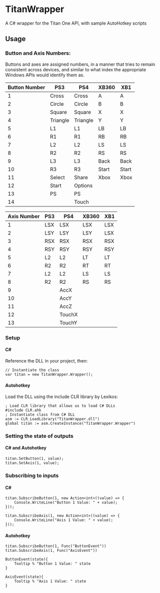 # TitanWrapper
A C# wrapper for the Titan One API, with sample AutoHotkey scripts

## Usage

### Button and Axis Numbers:
Buttons and axes are assigned numbers, in a manner that tries to remain consistent across devices, and similar to what index the appropriate Windows APIs would identify them as.

| Button Number |    PS3   |   PS4    | XB360 |  XB1  |
|---------------|----------|----------|-------|-------|
| 1             | Cross    | Cross    | A     | A     |
| 2             | Circle   | Circle   | B     | B     |
| 3             | Square   | Square   | X     | X     |
| 4             | Triangle | Triangle | Y     | Y     |
| 5             |  L1      | L1       | LB    | LB    |
| 6             |  R1      | R1       | RB    | RB    |
| 7             |  L2      | L2       | LS    | LS    |
| 8             |  R2      | R2       | RS    | RS    |
| 9             |  L3      | L3       | Back  | Back  |
| 10            |  R3      | R3       | Start | Start |
| 11            | Select   | Share    | Xbox  | Xbox  |
| 12            |  Start   | Options  |       |       |
| 13            |   PS     |  PS      |       |       |
| 14            |          | Touch    |       |       |

| Axis Number | PS3 |  PS4   | XB360 | XB1 |
|-------------|-----|--------|-------|-----|
| 1           | LSX | LSX    | LSX   | LSX |
| 2           | LSY | LSY    | LSY   | LSX |
| 3           | RSX | RSX    | RSX   | RSX |
| 4           | RSY | RSY    | RSY   | RSY |
| 5           | L2  | L2     | LT    | LT  |
| 6           | R2  | R2     | RT    | RT  |
| 7           | L2  | L2     | LS    | LS  |
| 8           | R2  | R2     | RS    | RS  |
| 9           |     | AccX   |       |     |
| 10          |     | AccY   |       |     |
| 11          |     | AccZ   |       |     |
| 12          |     | TouchX |       |     |
| 13          |     | TouchY |       |     |

### Setup
#### C#
Reference the DLL in your project, then:  
```
// Instantiate the class
var titan = new TitanWrapper.Wrapper();
```
#### Autohotkey
Load the DLL using the include CLR library by Lexikos:
```
; Load CLR library that allows us to load C# DLLs
#include CLR.ahk
; Instantiate class from C# DLL
asm := CLR_LoadLibrary("TitanWrapper.dll")
global titan := asm.CreateInstance("TitanWrapper.Wrapper")
```

### Setting the state of outputs
#### C# and Autohotkey
```
titan.SetButton(1, value);
titan.SetAxis(1, value);
```

### Subscribing to inputs
#### C#
```
titan.SubscribeButton(1, new Action<int>((value) => {
    Console.WriteLine("Button 1 Value: " + value);
}));

titan.SubscribeAxis(1, new Action<int>((value) => {
    Console.WriteLine("Axis 1 Value: " + value);
}));
```

#### Autohotkey
```
titan.SubscribeButton(1, Func("ButtonEvent"))
titan.SubscribeAxis(1, Func("AxisEvent"))

ButtonEvent(state){
	Tooltip % "Button 1 Value: " state
}

AxisEvent(state){
	Tooltip % "Axis 1 Value: " state
}
```
